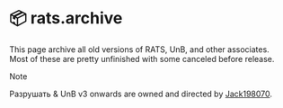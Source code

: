 # :package: rats.archive
This page archive all old versions of RATS, UnB, and other associates.<br>
Most of these are pretty unfinished with some canceled before release.

> [!NOTE]
> Разрушать & UnB v3 onwards are owned and directed by [Jack198070](https://github.com/Jack198070).
